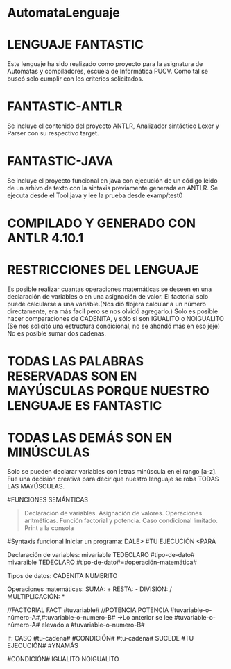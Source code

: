 # AutomataLenguaje
# LENGUAJE FANTASTIC
Este lenguaje ha sido realizado como proyecto para la asignatura de Automatas y compiladores, escuela de Informática PUCV.
Como tal se buscó solo cumplir con los criterios solicitados.
# FANTASTIC-ANTLR
Se incluye el contenido del proyecto ANTLR, Analizador sintáctico Lexer y Parser con su respectivo target.
# FANTASTIC-JAVA
Se incluye el proyecto funcional en java con ejecución de un código leido de un arhivo de texto con la sintaxis previamente generada en ANTLR. Se ejecuta desde el Tool.java y lee la prueba desde examp/test0

# COMPILADO Y GENERADO CON ANTLR 4.10.1
# RESTRICCIONES DEL LENGUAJE
Es posible realizar cuantas operaciones matemáticas se deseen en una declaración de variables o en una asignación de valor.
El factorial solo puede calcularse a una variable.(Nos dió flojera calcular a un número directamente, era más facil pero se nos olvidó agregarlo.)
Solo es posible hacer comparaciones de CADENITA, y sólo si son IGUALITO o NOIGUALITO (Se nos solicitó una estructura condicional, no se ahondó más en eso jeje)
No es posible sumar dos cadenas.

# TODAS LAS PALABRAS RESERVADAS SON EN MAYÚSCULAS PORQUE NUESTRO LENGUAJE ES FANTASTIC
# TODAS LAS DEMÁS SON EN MINÚSCULAS

Solo se pueden declarar variables con letras minúscula en el rango [a-z]. Fue una decisión creativa para decir que nuestro lenguaje se roba TODAS LAS MAYÚSCULAS.

#FUNCIONES SEMÁNTICAS
>Declaración de variables.
>Asignación de valores.
>Operaciones aritméticas.
>Función factorial y potencia.
>Caso condicional limitado.
>Print a la consola

#Syntaxis funcional
Iniciar un programa:
DALE>
#TU EJECUCIÓN
<PARÁ

Declaración de variables:
mivariable TEDECLARO #tipo-de-dato#
mivaraible TEDECLARO #tipo-de-dato#=#operación-matemática#

Tipos de datos:
CADENITA
NUMERITO

Operaciones matemáticas:
SUMA: +
RESTA: -
DIVISIÓN: /
MULTIPLICACIÓN: *

//FACTORIAL
FACT #tuvariable#
//POTENCIA
POTENCIA #tuvariable-o-número-A#,#tuvariable-o-numero-B#
->Lo anterior se lee #tuvariable-o-número-A# elevado a #tuvariable-o-numero-B#

If:
CASO #tu-cadena# #CONDICIÓN# #tu-cadena# SUCEDE
#TU EJECUCIÓN#
#YNAMÁS

#CONDICIÓN#
IGUALITO
NOIGUALITO
